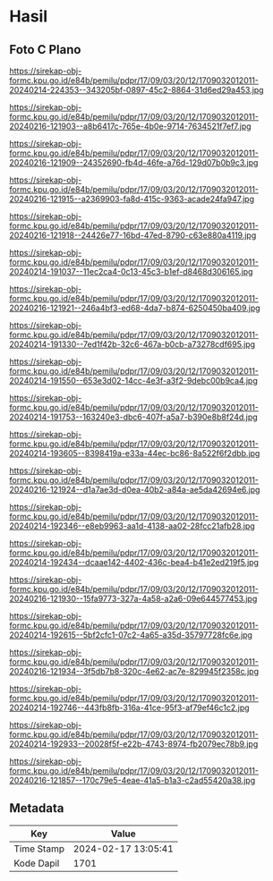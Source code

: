 # Hasil

## Foto C Plano

https://sirekap-obj-formc.kpu.go.id/e84b/pemilu/pdpr/17/09/03/20/12/1709032012011-20240214-224353--343205bf-0897-45c2-8864-31d6ed29a453.jpg

https://sirekap-obj-formc.kpu.go.id/e84b/pemilu/pdpr/17/09/03/20/12/1709032012011-20240216-121903--a8b6417c-765e-4b0e-9714-7634521f7ef7.jpg

https://sirekap-obj-formc.kpu.go.id/e84b/pemilu/pdpr/17/09/03/20/12/1709032012011-20240216-121909--24352690-fb4d-46fe-a76d-129d07b0b9c3.jpg

https://sirekap-obj-formc.kpu.go.id/e84b/pemilu/pdpr/17/09/03/20/12/1709032012011-20240216-121915--a2369903-fa8d-415c-9363-acade24fa947.jpg

https://sirekap-obj-formc.kpu.go.id/e84b/pemilu/pdpr/17/09/03/20/12/1709032012011-20240216-121918--24426e77-16bd-47ed-8790-c63e880a4119.jpg

https://sirekap-obj-formc.kpu.go.id/e84b/pemilu/pdpr/17/09/03/20/12/1709032012011-20240214-191037--11ec2ca4-0c13-45c3-b1ef-d8468d306165.jpg

https://sirekap-obj-formc.kpu.go.id/e84b/pemilu/pdpr/17/09/03/20/12/1709032012011-20240216-121921--246a4bf3-ed68-4da7-b874-6250450ba409.jpg

https://sirekap-obj-formc.kpu.go.id/e84b/pemilu/pdpr/17/09/03/20/12/1709032012011-20240214-191330--7ed1f42b-32c6-467a-b0cb-a73278cdf695.jpg

https://sirekap-obj-formc.kpu.go.id/e84b/pemilu/pdpr/17/09/03/20/12/1709032012011-20240214-191550--653e3d02-14cc-4e3f-a3f2-9debc00b9ca4.jpg

https://sirekap-obj-formc.kpu.go.id/e84b/pemilu/pdpr/17/09/03/20/12/1709032012011-20240214-191753--163240e3-dbc6-407f-a5a7-b390e8b8f24d.jpg

https://sirekap-obj-formc.kpu.go.id/e84b/pemilu/pdpr/17/09/03/20/12/1709032012011-20240214-193605--8398419a-e33a-44ec-bc86-8a522f6f2dbb.jpg

https://sirekap-obj-formc.kpu.go.id/e84b/pemilu/pdpr/17/09/03/20/12/1709032012011-20240216-121924--d1a7ae3d-d0ea-40b2-a84a-ae5da42694e6.jpg

https://sirekap-obj-formc.kpu.go.id/e84b/pemilu/pdpr/17/09/03/20/12/1709032012011-20240214-192346--e8eb9963-aa1d-4138-aa02-28fcc21afb28.jpg

https://sirekap-obj-formc.kpu.go.id/e84b/pemilu/pdpr/17/09/03/20/12/1709032012011-20240214-192434--dcaae142-4402-436c-bea4-b41e2ed219f5.jpg

https://sirekap-obj-formc.kpu.go.id/e84b/pemilu/pdpr/17/09/03/20/12/1709032012011-20240216-121930--15fa9773-327a-4a58-a2a6-09e644577453.jpg

https://sirekap-obj-formc.kpu.go.id/e84b/pemilu/pdpr/17/09/03/20/12/1709032012011-20240214-192615--5bf2cfc1-07c2-4a65-a35d-35797728fc6e.jpg

https://sirekap-obj-formc.kpu.go.id/e84b/pemilu/pdpr/17/09/03/20/12/1709032012011-20240216-121934--3f5db7b8-320c-4e62-ac7e-829945f2358c.jpg

https://sirekap-obj-formc.kpu.go.id/e84b/pemilu/pdpr/17/09/03/20/12/1709032012011-20240214-192746--443fb8fb-316a-41ce-95f3-af79ef46c1c2.jpg

https://sirekap-obj-formc.kpu.go.id/e84b/pemilu/pdpr/17/09/03/20/12/1709032012011-20240214-192933--20028f5f-e22b-4743-8974-fb2079ec78b9.jpg

https://sirekap-obj-formc.kpu.go.id/e84b/pemilu/pdpr/17/09/03/20/12/1709032012011-20240216-121857--170c79e5-4eae-41a5-b1a3-c2ad55420a38.jpg


## Metadata

| Key        | Value               |
| ---------- | ------------------- |
| Time Stamp | 2024-02-17 13:05:41 |
| Kode Dapil | 1701                |




